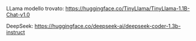 LLama modello trovato: https://huggingface.co/TinyLlama/TinyLlama-1.1B-Chat-v1.0

DeepSeek: https://huggingface.co/deepseek-ai/deepseek-coder-1.3b-instruct
